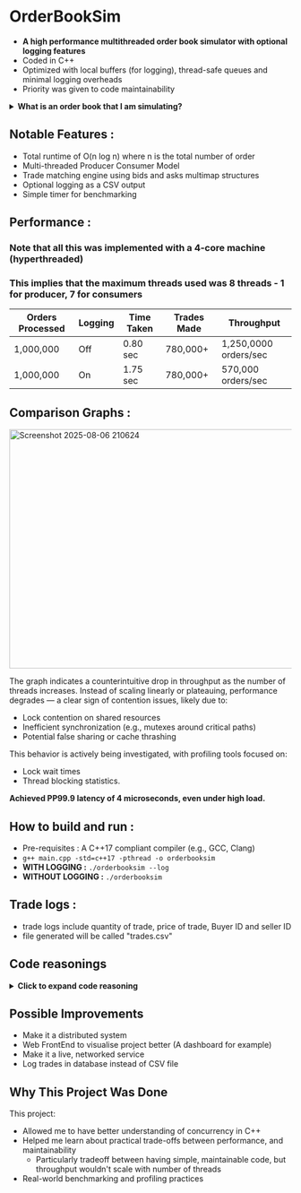 # OrderBookSim

- **A high performance multithreaded order book simulator with optional logging features**
- Coded in C++
- Optimized with local buffers (for logging), thread-safe queues and minimal logging overheads
- Priority was given to code maintainability

<details>
<summary><strong>What is an order book that I am simulating?</strong></summary>

- An order book is a system that matches two groups, the buyer and the seller
- When the seller sells an item for a price lower than the amount of money the buyer is willing to pay a trade happens
- The order will decide when a trade happens, record each trade and keep track of buyers and sellers
- This order can process about 1,250,000 orders per second and could be even faster if you use a machine with more cores.

</details>

## Notable Features :
- Total runtime of O(n log n) where n is the total number of order
- Multi-threaded Producer Consumer Model
- Trade matching engine using bids and asks multimap structures
- Optional logging as a CSV output
- Simple timer for benchmarking

## Performance :
### Note that all this was implemented with a 4-core machine (hyperthreaded)
### This implies that the maximum threads used was 8 threads - 1 for producer, 7 for consumers
| Orders Processed | Logging | Time Taken | Trades Made | Throughput             |
|------------------|---------|------------|-------------|------------------------|
| 1,000,000        | Off     | 0.80 sec    | 780,000+    | 1,250,0000 orders/sec |
| 1,000,000        | On      | 1.75 sec    | 780,000+    | 570,000 orders/sec    |

## Comparison Graphs :
<img width="683" height="427" alt="Screenshot 2025-08-06 210624" src="https://github.com/user-attachments/assets/eca3d53e-954b-4cbd-b643-7b96aca42678" />

The graph indicates a counterintuitive drop in throughput as the number of threads increases. Instead of scaling linearly or plateauing, performance degrades — a clear sign of contention issues, likely due to:
- Lock contention on shared resources
- Inefficient synchronization (e.g., mutexes around critical paths)
- Potential false sharing or cache thrashing

This behavior is actively being investigated, with profiling tools focused on:
- Lock wait times
- Thread blocking statistics.

**Achieved PP99.9 latency of 4 microseconds, even under high load.**


## How to build and run :
- Pre-requisites : A C++17 compliant compiler (e.g., GCC, Clang)
- ` g++ main.cpp -std=c++17 -pthread -o orderbooksim `
- **WITH LOGGING :** ` ./orderbooksim --log `
- **WITHOUT LOGGING :**  ` ./orderbooksim `

## Trade logs :
- trade logs include quantity of trade, price of trade, Buyer ID and seller ID
- file generated will be called "trades.csv"

## Code reasonings 
<details>
<summary><strong>Click to expand code reasoning</strong></summary>
  
### std::multimap
purpose - maintain order of bids and asks\n
**why multimap?**
- maintains order based on price of bids and asks
- supports duplicate price
- eliminate need for linear search, all process is done under O(log n)
- `insert()` is O(log n), `begin()` is O(1), `erase` is O(log n)

### std::ThreadSafe<Order>
purpose - store orders from producers until consumer can process them, acting essentially as a buffer.\n
**why std::queue?**
- keep processes in O(1)
- `push()` is O(1) and `pop()` is O(1)
- FIFO structure (First In First Out) ideal for producer consumer

### std::stringstream localBuffer
purpose - single thread buffer for log data to avoid locking every log write.\n
**why stringstream?**
- Logging to disk is slow.
- Buffering avoids the need to lock std::ofstream so frequently.
- Lock once per thread to flush buffer.

</details>

## Possible Improvements
- Make it a distributed system
- Web FrontEnd to visualise project better (A dashboard for example)
- Make it a live, networked service
- Log trades in database instead of CSV file

## Why This Project Was Done
This project:
- Allowed me to have better understanding of concurrency in C++
- Helped me learn about practical trade-offs between performance, and maintainability
  - Particularly tradeoff between having simple, maintainable code, but throughput wouldn't scale with number of threads  
- Real-world benchmarking and profiling practices
